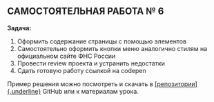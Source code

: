 ## **САМОСТОЯТЕЛЬНАЯ РАБОТА № 6**

**Задача:**

1.  Оформить содержание страницы с помощью элементов
2.  Самостоятельно оформить кнопки меню аналогично стилям на официальном сайте ФНС России
3.  Провести review проекта и устранить недостатки
4.  Сдать готовую работу ссылкой на codepen

Пример решения можно посмотреть и скачать в
[[репозитории]{.underline}](https://github.com/Vkiselev1984/GNIVC-Html-course/tree/task_6/my_project)
GitHub или к материалам урока.